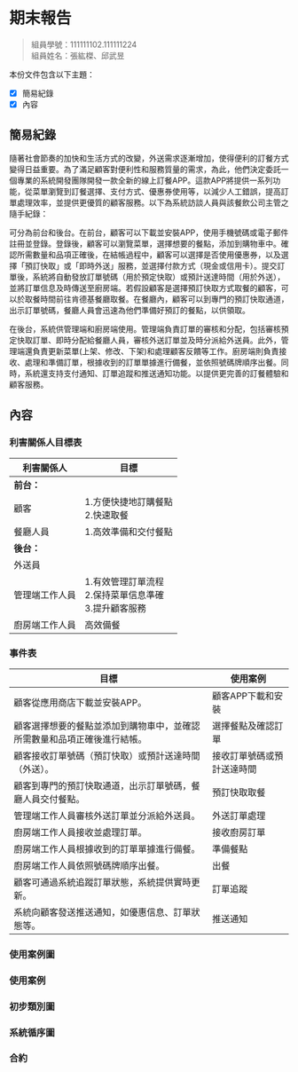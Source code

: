 # 期末報告
>
>組員學號：111111102.111111224
><br />
>組員姓名：張紘榤、邱武昱
><br />

本份文件包含以下主題：
- [x] 簡易紀錄
- [x] 內容

## 簡易紀錄
隨著社會節奏的加快和生活方式的改變，外送需求逐漸增加，使得便利的訂餐方式變得日益重要。為了滿足顧客對便利性和服務質量的需求，為此，他們決定委託一個專業的系統開發團隊開發一款全新的線上訂餐APP。這款APP將提供一系列功能，從菜單瀏覽到訂餐選擇、支付方式、優惠券使用等，以減少人工錯誤，提高訂單處理效率，並提供更優質的顧客服務。以下為系統訪談人員與該餐飲公司主管之隨手紀錄：  

可分為前台和後台。在前台，顧客可以下載並安裝APP，使用手機號碼或電子郵件註冊並登錄。登錄後，顧客可以瀏覽菜單，選擇想要的餐點，添加到購物車中。確認所需數量和品項正確後，在結帳過程中，顧客可以選擇是否使用優惠券，以及選擇「預訂快取」或「即時外送」服務，並選擇付款方式（現金或信用卡）。提交訂單後，系統將自動發放訂單號碼（用於預定快取）或預計送達時間（用於外送），並將訂單信息及時傳送至廚房端。若假設顧客是選擇預訂快取方式取餐的顧客，可以於取餐時間前往肯德基餐廳取餐。在餐廳內，顧客可以到專門的預訂快取通道，出示訂單號碼，餐廳人員會迅速為他們準備好預訂的餐點，以供領取。  

在後台，系統供管理端和廚房端使用。管理端負責訂單的審核和分配，包括審核預定快取訂單、即時分配給餐廳人員，審核外送訂單並及時分派給外送員。此外，管理端還負責更新菜單(上架、修改、下架)和處理顧客反饋等工作。廚房端則負責接收、處理和準備訂單，根據收到的訂單單據進行備餐，並依照號碼牌順序出餐。同時，系統還支持支付通知、訂單追蹤和推送通知功能。以提供更完善的訂餐體驗和顧客服務。
## 內容
### 利害關係人目標表
|利害關係人|目標|
|---|---|
| **前台：** |
|顧客|1.方便快捷地訂購餐點<br>2.快速取餐|
|餐廳人員|1.高效準備和交付餐點|
| **後台：** | 
|外送員||
|管理端工作人員|1.有效管理訂單流程<br>2.保持菜單信息準確<br>3.提升顧客服務|
|廚房端工作人員|高效備餐|

### 事件表
|目標|使用案例|
|---|---|
|顧客從應用商店下載並安裝APP。|顧客APP下載和安裝|
|顧客選擇想要的餐點並添加到購物車中，並確認所需數量和品項正確後進行結帳。|選擇餐點及確認訂單|
|顧客接收訂單號碼（預訂快取）或預計送達時間（外送）。|接收訂單號碼或預計送達時間|
|顧客到專門的預訂快取通道，出示訂單號碼，餐廳人員交付餐點。|預訂快取取餐|
|管理端工作人員審核外送訂單並分派給外送員。|外送訂單處理|
|廚房端工作人員接收並處理訂單。|接收廚房訂單|
|廚房端工作人員根據收到的訂單單據進行備餐。|準備餐點|
|廚房端工作人員依照號碼牌順序出餐。|出餐|
|顧客可通過系統追蹤訂單狀態，系統提供實時更新。|訂單追蹤|
|系統向顧客發送推送通知，如優惠信息、訂單狀態等。|推送通知|  
### 使用案例圖

### 使用案例

### 初步類別圖

### 系統循序圖

### 合約